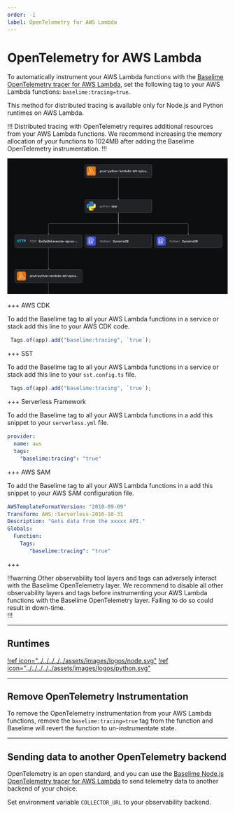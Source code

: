 ```yaml
---
order: -1
label: OpenTelemetry for AWS Lambda
---
```


# OpenTelemetry for AWS Lambda

To automatically instrument your AWS Lambda functions with the [Baselime OpenTelemetry tracer for AWS Lambda](https://github.com/Baselime/lambda-node-opentelemetry), set the following tag to your AWS Lambda functions: `baselime:tracing=true`.

This method for distributed tracing is available only for Node.js and Python runtimes on AWS Lambda.

!!!
Distributed tracing with OpenTelemetry requires additional resources from your AWS Lambda functions. We recommend increasing the memory allocation of your functions to 1024MB after adding the Baselime OpenTelemetry instrumentation.
!!!

![AWS Lambda Tracing](../../../../../assets/images/illustrations/sending-data/otel-lambda-python.png)


+++ AWS CDK

To add the Baselime tag to all your AWS Lambda functions in a service or stack add this line to your AWS CDK code.

```typescript #
 Tags.of(app).add("baselime:tracing", `true`);
```

+++ SST

To add the Baselime tag to all your AWS Lambda functions in a service or stack add this line to your `sst.config.ts` file.

```typescript #
 Tags.of(app).add("baselime:tracing", `true`);
```

+++ Serverless Framework

To add the Baselime tag to all your AWS Lambda functions in a add this snippet to your `serverless.yml` file.

```yaml #
provider:
  name: aws
  tags:
    "baselime:tracing": "true"
```

+++ AWS SAM

To add the Baselime tag to all your AWS Lambda functions in a add this snippet to your AWS SAM configuration file.

```yaml #
AWSTemplateFormatVersion: "2010-09-09"
Transform: AWS::Serverless-2016-10-31
Description: "Gets data from the xxxxx API."
Globals:
  Function:
    Tags:
       "baselime:tracing": "true"
```

+++

!!!warning
Other observability tool layers and tags can adversely interact with the Baselime OpenTelemetry layer. We recommend to disable all other observability layers and tags before instrumenting your AWS Lambda functions with the Baselime OpenTelemetry layer. Failing to do so could result in down-time.  
!!!

---

## Runtimes

[!ref icon="../../../../../assets/images/logos/node.svg"](./node.js.md)
[!ref icon="../../../../../assets/images/logos/python.svg"](./python.md)

---

## Remove OpenTelemetry Instrumentation
To remove the OpenTelemetry instrumentation from your AWS Lambda functions, remove the `baselime:tracing=true` tag from the function and Baselime will revert the function to un-instrumentate state.

---

## Sending data to another OpenTelemetry backend

OpenTelemetry is an open standard, and you can use the [Baselime Node.js OpenTelemetry tracer for AWS Lambda](https://github.com/Baselime/lambda-node-opentelemetry) to send telemetry data to another backend of your choice.

Set environment variable `COLLECTOR_URL` to your observability backend.
